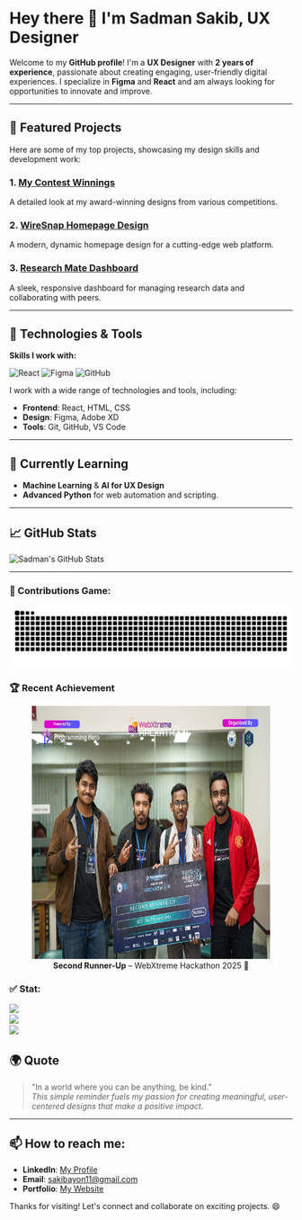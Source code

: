 # Hey there 👋 I'm Sadman Sakib, UX Designer

Welcome to my **GitHub profile**! I'm a **UX Designer** with **2 years of experience**, passionate about creating engaging, user-friendly digital experiences. I specialize in **Figma** and **React** and am always looking for opportunities to innovate and improve.

---

## 🌟 Featured Projects

Here are some of my top projects, showcasing my design skills and development work:

### 1. [**My Contest Winnings**](https://www.behance.net/gallery/219045141/My-Contest-Winnings)
A detailed look at my award-winning designs from various competitions.

### 2. [**WireSnap Homepage Design**](https://www.behance.net/gallery/228114099/WireSnap-Homepage-Design)
A modern, dynamic homepage design for a cutting-edge web platform.

### 3. [**Research Mate Dashboard**](https://github.com/SadmanSakib06/Research-Mate-Dashboard)
A sleek, responsive dashboard for managing research data and collaborating with peers.

---

## 🔧 Technologies & Tools

**Skills I work with:**

![React](https://img.shields.io/badge/-React-61DAFB?style=flat&logo=react&logoColor=white)
![Figma](https://img.shields.io/badge/-Figma-F24E1E?style=flat&logo=figma&logoColor=white)
![GitHub](https://img.shields.io/badge/-GitHub-181717?style=flat&logo=github&logoColor=white)

I work with a wide range of technologies and tools, including:
- **Frontend**: React, HTML, CSS
- **Design**: Figma, Adobe XD
- **Tools**: Git, GitHub, VS Code

---

## 🌱 Currently Learning

- **Machine Learning** & **AI for UX Design**
- **Advanced Python** for web automation and scripting.

---

## 📈 GitHub Stats

![Sadman's GitHub Stats](https://github-readme-stats.vercel.app/api?username=SadmanSakib06&show_icons=true&hide_title=true&count_private=true&hide=prs&theme=radical&bg_color=ffffff00&title_color=333333&icon_color=61DAFB&border_radius=10&hide_border=true)

---
<h3 align="left">📝 Contributions Game:</h3>
<img src="https://raw.githubusercontent.com/mdsajjadhossain25/mdsajjadhossain25/output/snake.svg" alt="Snake animation" />

###

<h3 align="left">🏆 Recent Achievement</h3>

<p align="center">
  <figure>
    <img src="https://raw.githubusercontent.com/mdsajjadhossain25/mdsajjadhossain25/main/480227111_1032841538890439_247474762588192678_n.jpg" height="450" />
    <figcaption align="center"><strong>Second Runner-Up</strong> – WebXtreme Hackathon 2025 🎉</figcaption>
  </figure>
</p>



<h3 align="left">✅ Stat:</h3>

![](https://github-readme-stats.vercel.app/api?username=mdsajjadhossain25&theme=nightowl&hide_border=false&include_all_commits=false&count_private=false)<br/>
![](https://github-readme-streak-stats.herokuapp.com/?user=mdsajjadhossain25&theme=nightowl&hide_border=false)<br/>
![](https://github-readme-stats.vercel.app/api/top-langs/?username=mdsajjadhossain25&theme=nightowl&hide_border=false&include_all_commits=false&count_private=false&layout=compact)

## 🌍 Quote

> "In a world where you can be anything, be kind."  
_This simple reminder fuels my passion for creating meaningful, user-centered designs that make a positive impact._

---

## 📫 How to reach me:
- **LinkedIn**: <a href="https://www.linkedin.com/in/sadmansakib006/" target="_blank">My Profile</a>
- **Email**: [sakibayon11@gmail.com](https://mail.google.com/mail/?view=cm&fs=1&to=sakibayon11@gmail.com) 
- **Portfolio**: <a href="https://sadmansakib.net" target="_blank">My Website</a>

Thanks for visiting! Let's connect and collaborate on exciting projects. 😄
